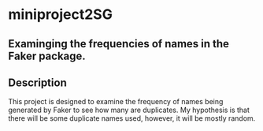 # miniproject2SG

## Examinging the frequencies of names in the Faker package.

## Description

This project is designed to examine the frequency of names being generated by Faker to see how many are duplicates.
My hypothesis is that there will be some duplicate names used, however, it will be mostly random.

